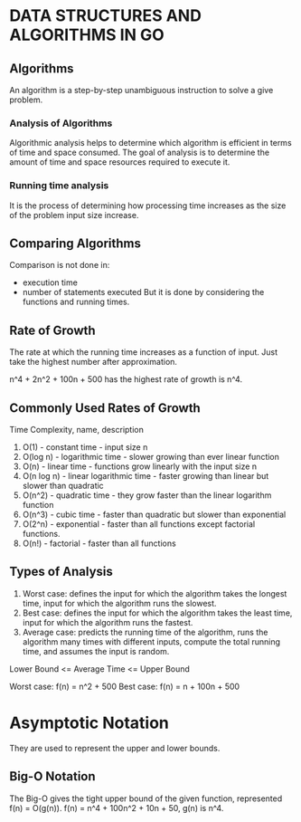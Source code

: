 # DATA STRUCTURES AND ALGORITHMS IN GO
## Algorithms
An algorithm is a step-by-step unambiguous instruction to solve 
a give problem.
### Analysis of Algorithms
Algorithmic analysis helps to determine which algorithm is efficient 
in terms of time and space consumed.
The goal of analysis is to determine the amount of time and space resources 
required to execute it. 
### Running time analysis
It is the process of determining how processing time increases as the
size of the problem input size increase.
## Comparing Algorithms
Comparison is not done in:
- execution time
- number of statements executed
But it is done by considering the functions and running times.
## Rate of Growth
The rate at which the running time increases as a function of input.
Just take the highest number after approximation.
    
n^4 + 2n^2 + 100n + 500  has the highest rate of growth is n^4.

## Commonly Used Rates of Growth
Time Complexity, name, description
1. O(1) - constant time - input size n
2. O(log n) - logarithmic time - slower growing than ever linear function
3. O(n) - linear time - functions grow linearly with the input size n
4. O(n log n) - linear logarithmic time - faster growing than linear but slower than quadratic
5. O(n^2) - quadratic time - they grow faster than the linear logarithm function
6. O(n^3) - cubic time - faster than quadratic but slower than exponential
7. O(2^n) - exponential - faster than all functions except factorial functions.
8. O(n!) - factorial - faster than all functions

## Types of Analysis
1. Worst case: defines the input for which the algorithm takes the longest time, input for which the algorithm runs the slowest.
2. Best case: defines the input for which the algorithm takes the least time, input for which the algorithm runs the fastest.
3. Average case: predicts the running time of the algorithm, runs the algorithm many times with different inputs, compute the total running time, and assumes the input is random.

Lower Bound <= Average Time <= Upper Bound

Worst case: f(n) = n^2 + 500
Best case: f(n) = n + 100n + 500

# Asymptotic Notation
They are used to represent the upper and lower bounds. 
## Big-O Notation
The Big-O gives the tight upper bound of the given function, represented f(n) = O(g(n)).
f(n) = n^4 + 100n^2 + 10n + 50, g(n) is n^4. 